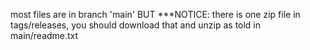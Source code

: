 most files are in branch 'main'
BUT ***NOTICE: there is one zip file in tags/releases, you should download that and unzip as told in main/readme.txt
